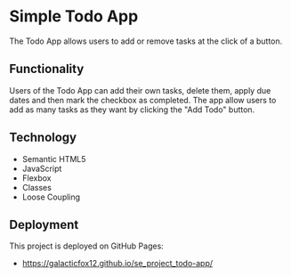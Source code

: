 # Simple Todo App

The Todo App allows users to add or remove tasks at the click of a button.

## Functionality

Users of the Todo App can add their own tasks, delete them, apply due dates and then mark the checkbox as completed. The app allow users to add as many tasks as they want by clicking the "Add Todo" button.

## Technology

- Semantic HTML5
- JavaScript
- Flexbox
- Classes
- Loose Coupling

## Deployment

This project is deployed on GitHub Pages:

- https://galacticfox12.github.io/se_project_todo-app/
